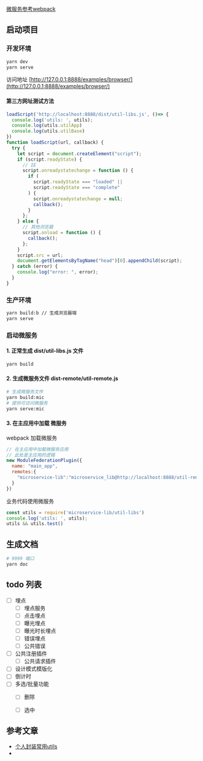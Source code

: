 [微服务参考webpack](https://github.com/anderlaw/react-webpack-MF)



## 启动项目

### 开发环境
```sh
yarn dev
yarn serve
```
访问地址 [http://127.0.0.1:8888/examples/browser/](http://127.0.0.1:8888/examples/browser/)


#### 第三方网址测试方法
```js
loadScript('http://localhost:8888/dist/util-libs.js', ()=> {
  console.log('utils: ', utils);
  console.log(utils.utilApp)
  console.log(utils.utilBase)
})
function loadScript(url, callback) {
  try {
    let script = document.createElement("script");
    if (script.readyState) {
      // IE
      script.onreadystatechange = function () {
        if (
          script.readyState === "loaded" ||
          script.readyState === "complete"
        ) {
          script.onreadystatechange = null;
          callback();
        }
      };
    } else {
      // 其他浏览器
      script.onload = function () {
        callback();
      };
    }
    script.src = url;
    document.getElementsByTagName("head")[0].appendChild(script);
  } catch (error) {
    console.log("error: ", error);
  }
}

```


### 生产环境
```sh
yarn build:b // 生成浏览器端
yarn serve
```




###  启动微服务

#### 1. 正常生成 dist/util-libs.js 文件
```sh
yarn build
```



####  2. 生成微服务文件 dist-remote/util-remote.js
```sh
# 生成微服务文件
yarn build:mic
# 提供可访问微服务
yarn serve:mic
```


#### 3. 在主应用中加载 微服务

webpack 加载微服务
```javascript
// 在主应用中加载微服务应用
// 此处是主应用的逻辑
new ModuleFederationPlugin({
  name: "main_app",
  remotes:{
    "microservice-lib":"microservice_lib@http://localhost:8888/util-remote.js"
  }
})

```



业务代码使用微服务
```js
const utils = require('microservice-lib/util-libs')
console.log('utils: ', utils);
utils && utils.test()

```






## 生成文档
```sh
# 9999 端口
yarn doc

```




## todo 列表

- [ ] 埋点
  - [ ] 埋点服务
  - [ ] 点击埋点
  - [ ] 曝光埋点
  - [ ] 曝光时长埋点
  - [ ] 错误埋点
  - [ ] 公共错误
- [ ] 公共注册插件
  - [ ] 公共请求插件
- [ ] 设计模式模版化
- [ ] 倒计时
- [ ] 多选/批量功能
  - [ ] 删除
  - [ ] 选中





## 参考文章
- [个人封装常用utils](https://github.com/dragonir/Utils.js#uuidgenerator)   
 - 